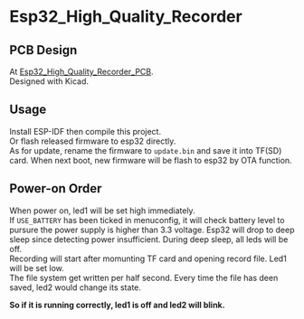 # Esp32_High_Quality_Recorder

## PCB Design
At [Esp32_High_Quality_Recorder_PCB](https://github.com/ZhongWwwHhh/Esp32_High_Quality_Recorder_PCB).  
Designed with Kicad.  

## Usage
Install ESP-IDF then compile this project.  
Or flash released firmware to esp32 directly.  
As for update, rename the firmware to `update.bin` and save it into TF(SD) card. When next boot, new firmware will be flash to esp32 by OTA function.  

## Power-on Order
When power on, led1 will be set high immediately.  
If `USE_BATTERY` has been ticked in menuconfig, it will check battery level to pursure the power supply is higher than 3.3 voltage. Esp32 will drop to deep sleep since detecting power insufficient. During deep sleep, all leds will be off.  
Recording will start after momunting TF card and opening record file. Led1 will be set low.  
The file system get written per half second. Every time the file has deen saved, led2 would change its state.  

**So if it is running correctly, led1 is off and led2 will blink.**  
